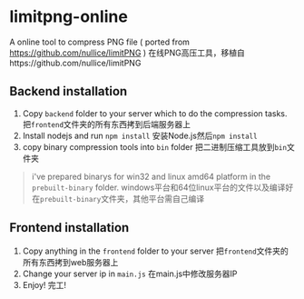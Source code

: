 # limitpng-online
A online tool to compress PNG file ( ported from https://github.com/nullice/limitPNG )
在线PNG高压工具，移植自https://github.com/nullice/limitPNG
## Backend installation
1. Copy `backend` folder to your server which to do the compression tasks.
把`frontend`文件夹的所有东西拷到后端服务器上
2. Install nodejs and run `npm install`
安装Node.js然后`npm install`
3. copy binary compression tools into `bin` folder
把二进制压缩工具放到`bin`文件夹

>i've prepared binarys for win32 and linux amd64 platform in the `prebuilt-binary` folder. 
windows平台和64位linux平台的文件以及编译好在`prebuilt-binary`文件夹，其他平台需自己编译

## Frontend installation
1. Copy anything in the `frontend` folder to your server
把`frontend`文件夹的所有东西拷到web服务器上
2. Change your server ip in `main.js`
在main.js中修改服务器IP
3. Enjoy! 完工!